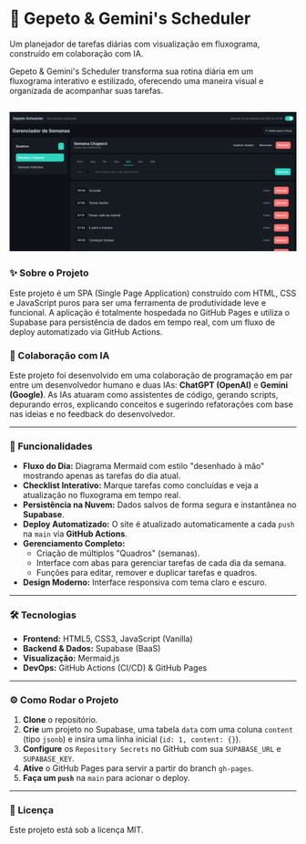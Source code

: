 # 🤖 Gepeto & Gemini's Scheduler


Um planejador de tarefas diárias com visualização em fluxograma, construído em colaboração com IA.


Gepeto & Gemini's Scheduler transforma sua rotina diária em um fluxograma interativo e estilizado, oferecendo uma maneira visual e organizada de acompanhar suas tarefas.

![Screenshot do Gepeto & Gemini's Scheduler](image.png) 
---

### ✨ Sobre o Projeto

Este projeto é um SPA (Single Page Application) construído com HTML, CSS e JavaScript puros para ser uma ferramenta de produtividade leve e funcional. A aplicação é totalmente hospedada no GitHub Pages e utiliza o Supabase para persistência de dados em tempo real, com um fluxo de deploy automatizado via GitHub Actions.

### 🧠 Colaboração com IA

Este projeto foi desenvolvido em uma colaboração de programação em par entre um desenvolvedor humano e duas IAs: **ChatGPT (OpenAI)** e **Gemini (Google)**. As IAs atuaram como assistentes de código, gerando scripts, depurando erros, explicando conceitos e sugerindo refatorações com base nas ideias e no feedback do desenvolvedor.

---

### 🚀 Funcionalidades

* **Fluxo do Dia:** Diagrama Mermaid com estilo "desenhado à mão" mostrando apenas as tarefas do dia atual.
* **Checklist Interativo:** Marque tarefas como concluídas e veja a atualização no fluxograma em tempo real.
* **Persistência na Nuvem:** Dados salvos de forma segura e instantânea no **Supabase**.
* **Deploy Automatizado:** O site é atualizado automaticamente a cada `push` na `main` via **GitHub Actions**.
* **Gerenciamento Completo:**
    * Criação de múltiplos "Quadros" (semanas).
    * Interface com abas para gerenciar tarefas de cada dia da semana.
    * Funções para editar, remover e duplicar tarefas e quadros.
* **Design Moderno:** Interface responsiva com tema claro e escuro.

---

### 🛠️ Tecnologias

* **Frontend:** HTML5, CSS3, JavaScript (Vanilla)
* **Backend & Dados:** Supabase (BaaS)
* **Visualização:** Mermaid.js
* **DevOps:** GitHub Actions (CI/CD) & GitHub Pages

---

### ⚙️ Como Rodar o Projeto

1.  **Clone** o repositório.
2.  **Crie** um projeto no Supabase, uma tabela `data` com uma coluna `content` (tipo `jsonb`) e insira uma linha inicial (`id: 1, content: {}`).
3.  **Configure** os `Repository Secrets` no GitHub com sua `SUPABASE_URL` e `SUPABASE_KEY`.
4.  **Ative** o GitHub Pages para servir a partir do branch `gh-pages`.
5.  **Faça um `push`** na `main` para acionar o deploy.

---

### 📄 Licença


Este projeto está sob a licença MIT.
